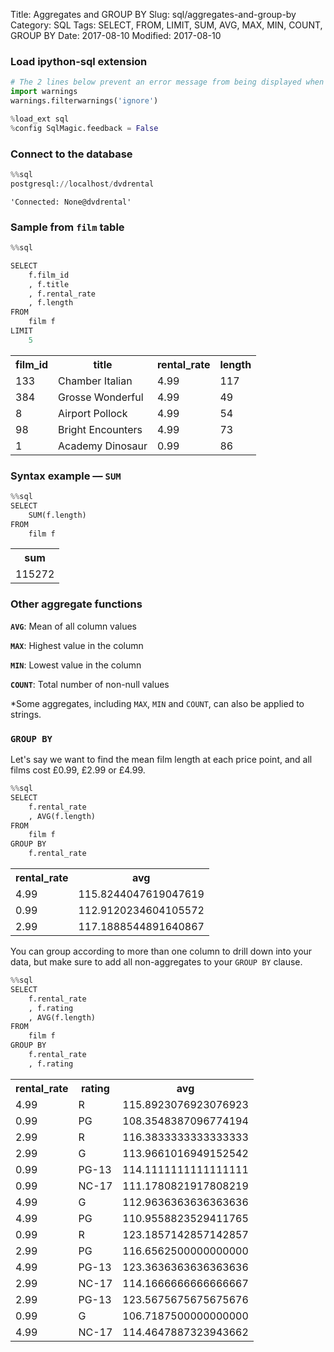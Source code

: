 Title: Aggregates and GROUP BY
Slug: sql/aggregates-and-group-by
Category: SQL
Tags: SELECT, FROM, LIMIT, SUM, AVG, MAX, MIN, COUNT, GROUP BY
Date: 2017-08-10
Modified: 2017-08-10

### Load ipython-sql extension


```python
# The 2 lines below prevent an error message from being displayed when we run %load_ext sql
import warnings
warnings.filterwarnings('ignore')

%load_ext sql
%config SqlMagic.feedback = False
```

### Connect to the database


```python
%%sql
postgresql://localhost/dvdrental
```




    'Connected: None@dvdrental'



### Sample from `film` table


```python
%%sql

SELECT
    f.film_id
    , f.title
    , f.rental_rate
    , f.length
FROM
    film f
LIMIT
    5
```




<table>
    <tr>
        <th>film_id</th>
        <th>title</th>
        <th>rental_rate</th>
        <th>length</th>
    </tr>
    <tr>
        <td>133</td>
        <td>Chamber Italian</td>
        <td>4.99</td>
        <td>117</td>
    </tr>
    <tr>
        <td>384</td>
        <td>Grosse Wonderful</td>
        <td>4.99</td>
        <td>49</td>
    </tr>
    <tr>
        <td>8</td>
        <td>Airport Pollock</td>
        <td>4.99</td>
        <td>54</td>
    </tr>
    <tr>
        <td>98</td>
        <td>Bright Encounters</td>
        <td>4.99</td>
        <td>73</td>
    </tr>
    <tr>
        <td>1</td>
        <td>Academy Dinosaur</td>
        <td>0.99</td>
        <td>86</td>
    </tr>
</table>



### Syntax example — `SUM`


```python
%%sql
SELECT
    SUM(f.length)
FROM
    film f
```




<table>
    <tr>
        <th>sum</th>
    </tr>
    <tr>
        <td>115272</td>
    </tr>
</table>



### Other aggregate functions
**`AVG`**: Mean of all column values

**`MAX`**: Highest value in the column

**`MIN`**: Lowest value in the column

**`COUNT`**: Total number of non-null values

\*Some aggregates, including `MAX`, `MIN` and `COUNT`, can also be applied to strings.

### `GROUP BY`
Let's say we want to find the mean film length at each price point, and all films cost £0.99, £2.99 or £4.99.


```python
%%sql
SELECT
    f.rental_rate
    , AVG(f.length)
FROM
    film f
GROUP BY
    f.rental_rate
```




<table>
    <tr>
        <th>rental_rate</th>
        <th>avg</th>
    </tr>
    <tr>
        <td>4.99</td>
        <td>115.8244047619047619</td>
    </tr>
    <tr>
        <td>0.99</td>
        <td>112.9120234604105572</td>
    </tr>
    <tr>
        <td>2.99</td>
        <td>117.1888544891640867</td>
    </tr>
</table>



You can group according to more than one column to drill down into your data, but make sure to add all non-aggregates to your `GROUP BY` clause.


```python
%%sql
SELECT
    f.rental_rate
    , f.rating
    , AVG(f.length)
FROM
    film f
GROUP BY
    f.rental_rate
    , f.rating
```




<table>
    <tr>
        <th>rental_rate</th>
        <th>rating</th>
        <th>avg</th>
    </tr>
    <tr>
        <td>4.99</td>
        <td>R</td>
        <td>115.8923076923076923</td>
    </tr>
    <tr>
        <td>0.99</td>
        <td>PG</td>
        <td>108.3548387096774194</td>
    </tr>
    <tr>
        <td>2.99</td>
        <td>R</td>
        <td>116.3833333333333333</td>
    </tr>
    <tr>
        <td>2.99</td>
        <td>G</td>
        <td>113.9661016949152542</td>
    </tr>
    <tr>
        <td>0.99</td>
        <td>PG-13</td>
        <td>114.1111111111111111</td>
    </tr>
    <tr>
        <td>0.99</td>
        <td>NC-17</td>
        <td>111.1780821917808219</td>
    </tr>
    <tr>
        <td>4.99</td>
        <td>G</td>
        <td>112.9636363636363636</td>
    </tr>
    <tr>
        <td>4.99</td>
        <td>PG</td>
        <td>110.9558823529411765</td>
    </tr>
    <tr>
        <td>0.99</td>
        <td>R</td>
        <td>123.1857142857142857</td>
    </tr>
    <tr>
        <td>2.99</td>
        <td>PG</td>
        <td>116.6562500000000000</td>
    </tr>
    <tr>
        <td>4.99</td>
        <td>PG-13</td>
        <td>123.3636363636363636</td>
    </tr>
    <tr>
        <td>2.99</td>
        <td>NC-17</td>
        <td>114.1666666666666667</td>
    </tr>
    <tr>
        <td>2.99</td>
        <td>PG-13</td>
        <td>123.5675675675675676</td>
    </tr>
    <tr>
        <td>0.99</td>
        <td>G</td>
        <td>106.7187500000000000</td>
    </tr>
    <tr>
        <td>4.99</td>
        <td>NC-17</td>
        <td>114.4647887323943662</td>
    </tr>
</table>
